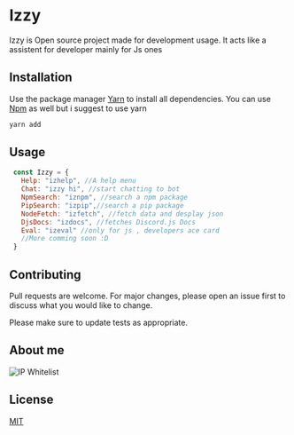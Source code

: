 # Izzy

Izzy is Open source project made for development usage. It acts like a assistent for developer mainly for Js ones

## Installation

Use the package manager [Yarn](https://yarnpkg.com/) to install all dependencies. You can use [Npm](https://www.npmjs.com/) as well but i suggest to use yarn

```bash
yarn add 
```

## Usage 

```js
 const Izzy = {
   Help: "izhelp", //A help menu
   Chat: "izzy hi", //start chatting to bot
   NpmSearch: "iznpm", //search a npm package 
   PipSearch: "izpip",//search a pip package
   NodeFetch: "izfetch", //fetch data and desplay json
   DjsDocs: "izdocs", //fetches Discord.js Docs
   Eval: "izeval" //only for js , developers ace card
   //More comming soon :D
 }
```

## Contributing
Pull requests are welcome. For major changes, please open an issue first to discuss what you would like to change.

Please make sure to update tests as appropriate.

## About me


![IP Whitelist](https://cdn.discordapp.com/attachments/828653963083251793/829221730010005544/carbon.png)

## License
[MIT](https://choosealicense.com/licenses/mit/)